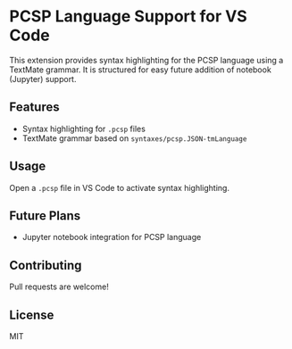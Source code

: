 # PCSP Language Support for VS Code

This extension provides syntax highlighting for the PCSP language using a TextMate grammar. It is structured for easy future addition of notebook (Jupyter) support.

## Features
- Syntax highlighting for `.pcsp` files
- TextMate grammar based on `syntaxes/pcsp.JSON-tmLanguage`

## Usage
Open a `.pcsp` file in VS Code to activate syntax highlighting.

## Future Plans
- Jupyter notebook integration for PCSP language

## Contributing
Pull requests are welcome!

## License
MIT
